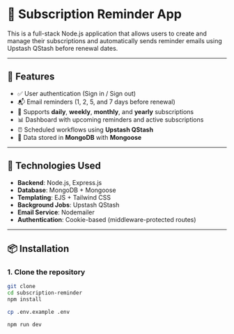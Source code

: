 # 📅 Subscription Reminder App

This is a full-stack Node.js application that allows users to create and manage their subscriptions and automatically sends reminder emails using Upstash QStash before renewal dates.

---

## 🔧 Features

- ✅ User authentication (Sign in / Sign out)
- 📬 Email reminders (1, 2, 5, and 7 days before renewal)
- 🔁 Supports **daily**, **weekly**, **monthly**, and **yearly** subscriptions
- 📊 Dashboard with upcoming reminders and active subscriptions
- ⏰ Scheduled workflows using **Upstash QStash**
- 💾 Data stored in **MongoDB** with **Mongoose**

---

## 🚀 Technologies Used

- **Backend**: Node.js, Express.js
- **Database**: MongoDB + Mongoose
- **Templating**: EJS + Tailwind CSS
- **Background Jobs**: Upstash QStash
- **Email Service**: Nodemailer
- **Authentication**: Cookie-based (middleware-protected routes)

---

## 📦 Installation

### 1. Clone the repository

```bash
git clone
cd subscription-reminder
npm install

cp .env.example .env

npm run dev